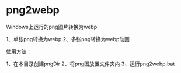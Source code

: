 # png2webp
Windows上运行的png图片转换为webp

  1、单张png转换为webp
  2、多张png转换为webp动画
  
使用方法：

  1、在本目录创建pngDir
  2、将png图放置文件夹内
  3、运行png2webp.bat